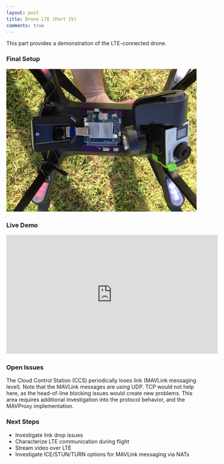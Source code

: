 ```yaml
---
layout: post
title: Drone LTE (Part IV)
comments: true
---
```


This part provides a demonstration of the LTE-connected drone.

### Final Setup

![3DR Solo with LTE telemetry](/images/ltedrone.jpg)

### Live Demo

<iframe width="560" height="315" src="https://www.youtube.com/embed/7ARJ3PadnUo" frameborder="0" allowfullscreen></iframe>

### Open Issues

The Cloud Control Station (CCS) periodically loses link (MAVLink messaging level). Note that the MAVLink messages are using UDP. TCP would not help here, as the head-of-line blocking issues would create new problems. This area requires additional investigation into the protocol behavior, and the MAVProxy implementation.

### Next Steps

* Investigate link drop issues
* Characterize LTE communication during flight
* Stream video over LTE
* Investigate ICE/STUN/TURN options for MAVLink messaging via NATs